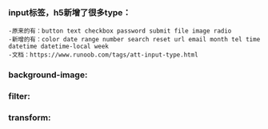 ### input标签，h5新增了很多type：
    -原来的有：button text checkbox password submit file image radio 
    -新增的有：color date range number search reset url email month tel time datetime datetime-local week
    -文档：https://www.runoob.com/tags/att-input-type.html

### background-image:

### filter:

### transform:
